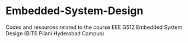 # Embedded-System-Design
Codes and resources related to the course EEE G512 Embedded System Design (BITS Pilani Hyderabad Campus)
